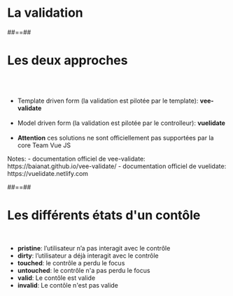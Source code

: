 <!-- .slide: class="transition-white sfeir-bg-pink" -->
# La validation

##==##

<!-- .slide: class="sfeir-basic-slide" -->
# Les deux approches 
<br><br>
<ul>
    <li>Template driven form (la validation est pilotée par le template): <strong>vee-validate</strong></li><br>
    <li>Model driven form (la validation est pilotée par le controlleur): <strong>vuelidate</strong></li><br>
    <li><strong>Attention</strong> ces solutions ne sont officiellement pas supportées par la core Team Vue JS</li>
</ul>
Notes:
 - documentation officiel de vee-validate: https://baianat.github.io/vee-validate/
 - documentation officiel de vuelidate: https://vuelidate.netlify.com

##==##

<!-- .slide: class="sfeir-basic-slide" -->
# Les différents états d'un contôle
<br>
<ul>
    <li><strong>pristine</strong>: l’utilisateur n’a pas interagit avec le contrôle</li>
    <li><strong>dirty</strong>: l’utilisateur a déjà interagit avec le contrôle</li>
    <li><strong>touched</strong>: le contrôle a perdu le focus</li>
    <li><strong>untouched</strong>: le contrôle n'a pas perdu le focus</li>
    <li><strong>valid</strong>: Le contôle est valide</li>
    <li><strong>invalid</strong>: Le contôle n'est pas valide</li>
</ul>
